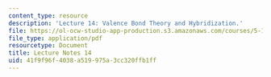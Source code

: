```yaml
---
content_type: resource
description: 'Lecture 14: Valence Bond Theory and Hybridization.'
file: https://ol-ocw-studio-app-production.s3.amazonaws.com/courses/5-111sc-principles-of-chemical-science-fall-2014/41f9f96f4038a519975a3cc320ffb1ff_MIT5_111F14_Lec14.pdf
file_type: application/pdf
resourcetype: Document
title: Lecture Notes 14
uid: 41f9f96f-4038-a519-975a-3cc320ffb1ff
---
```

